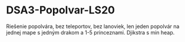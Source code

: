 # DSA3-Popolvar-LS20

Riešenie popolvára, bez teleportov, bez lanoviek, len jeden popolvár na jednej mape s jedným drakom a 1-5 princeznami. Djikstra s min heap.
